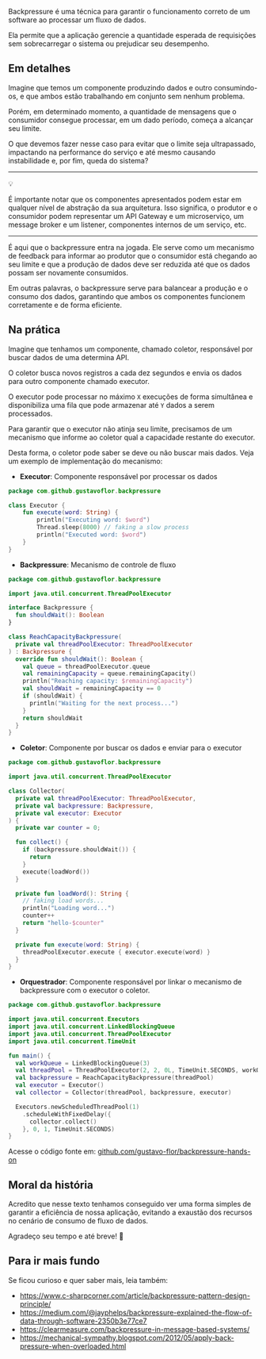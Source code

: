 Backpressure é uma técnica para garantir o funcionamento correto de um software ao processar um fluxo de dados. 

Ela permite que a aplicação gerencie a quantidade esperada de requisições sem sobrecarregar o sistema ou prejudicar seu desempenho.

## Em detalhes

Imagine que temos um componente produzindo dados e outro consumindo-os, e que ambos estão trabalhando em conjunto sem nenhum problema.

Porém, em determinado momento, a quantidade de mensagens que o consumidor consegue processar, em um dado período, começa a alcançar seu limite.

O que devemos fazer nesse caso para evitar que o limite seja ultrapassado, impactando na performance do serviço e até mesmo causando instabilidade e, por fim, queda do sistema?

---

<aside class="callout">
  <div class="icon">💡</div>
  <div class="content">
    <p>É importante notar que os componentes apresentados podem estar em qualquer nível de abstração da sua arquitetura. Isso significa, o produtor e o consumidor podem representar um API Gateway e um microserviço, um message broker e um listener, componentes internos de um serviço, etc.</p>
  </div>
</aside>

---

É aqui que o backpressure entra na jogada. Ele serve como um mecanismo de feedback para informar ao produtor que o consumidor está chegando ao seu limite e que a produção de dados deve ser reduzida até que os dados possam ser novamente consumidos.

Em outras palavras, o backpressure serve para balancear a produção e o consumo dos dados, garantindo que ambos os componentes funcionem corretamente e de forma eficiente.

## Na prática

Imagine que tenhamos um componente, chamado coletor, responsável por buscar dados de uma determina API. 

O coletor busca novos registros a cada dez segundos e envia os dados para outro componente chamado executor. 

O executor pode processar no máximo `X` execuções de forma simultânea e disponibiliza uma fila que pode armazenar até `Y` dados a serem processados.

Para garantir que o executor não atinja seu limite, precisamos de um mecanismo que informe ao coletor qual a capacidade restante do executor.

Desta forma, o coletor pode saber se deve ou não buscar mais dados. Veja um exemplo de implementação do mecanismo:

- **Executor**: Componente responsável por processar os dados

```kotlin
package com.github.gustavoflor.backpressure

class Executor {
    fun execute(word: String) {
        println("Executing word: $word")
        Thread.sleep(8000) // faking a slow process
        println("Executed word: $word")
    }
}
```

- **Backpressure**: Mecanismo de controle de fluxo

```kotlin
package com.github.gustavoflor.backpressure

import java.util.concurrent.ThreadPoolExecutor

interface Backpressure {
  fun shouldWait(): Boolean
}

class ReachCapacityBackpressure(
  private val threadPoolExecutor: ThreadPoolExecutor
) : Backpressure {
  override fun shouldWait(): Boolean {
    val queue = threadPoolExecutor.queue
    val remainingCapacity = queue.remainingCapacity()
    println("Reaching capacity: $remainingCapacity")
    val shouldWait = remainingCapacity == 0
    if (shouldWait) {
      println("Waiting for the next process...")
    }
    return shouldWait
  }
}
```

- **Coletor**: Componente por buscar os dados e enviar para o executor

```kotlin
package com.github.gustavoflor.backpressure

import java.util.concurrent.ThreadPoolExecutor

class Collector(
  private val threadPoolExecutor: ThreadPoolExecutor,
  private val backpressure: Backpressure,
  private val executor: Executor
) {
  private var counter = 0;

  fun collect() {
    if (backpressure.shouldWait()) {
      return
    }
    execute(loadWord())
  }

  private fun loadWord(): String {
    // faking load words...
    println("Loading word...")
    counter++
    return "hello-$counter"
  }

  private fun execute(word: String) {
    threadPoolExecutor.execute { executor.execute(word) }
  }
}
```

- **Orquestrador**: Componente responsável por linkar o mecanismo de backpressure com o executor o coletor.

```kotlin
package com.github.gustavoflor.backpressure

import java.util.concurrent.Executors
import java.util.concurrent.LinkedBlockingQueue
import java.util.concurrent.ThreadPoolExecutor
import java.util.concurrent.TimeUnit

fun main() {
  val workQueue = LinkedBlockingQueue(3)
  val threadPool = ThreadPoolExecutor(2, 2, 0L, TimeUnit.SECONDS, workQueue)
  val backpressure = ReachCapacityBackpressure(threadPool)
  val executor = Executor()
  val collector = Collector(threadPool, backpressure, executor)

  Executors.newScheduledThreadPool(1)
    .scheduleWithFixedDelay({
      collector.collect()
    }, 0, 1, TimeUnit.SECONDS)
}
```

Acesse o código fonte em: [github.com/gustavo-flor/backpressure-hands-on](https://github.com/gustavo-flor/backpressure-hands-on)

## Moral da história

Acredito que nesse texto tenhamos conseguido ver uma forma simples de garantir a eficiência de nossa aplicação, evitando a exaustão dos recursos no cenário de consumo de fluxo de dados.

Agradeço seu tempo e até breve! 👋

## Para ir mais fundo

Se ficou curioso e quer saber mais, leia também:

- <https://www.c-sharpcorner.com/article/backpressure-pattern-design-principle/>
- <https://medium.com/@jayphelps/backpressure-explained-the-flow-of-data-through-software-2350b3e77ce7>
- <https://clearmeasure.com/backpressure-in-message-based-systems/>
- <https://mechanical-sympathy.blogspot.com/2012/05/apply-back-pressure-when-overloaded.html>